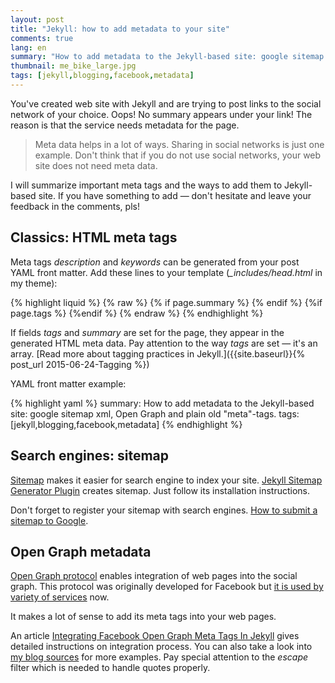 ```yaml
---
layout: post
title: "Jekyll: how to add metadata to your site"
comments: true
lang: en
summary: "How to add metadata to the Jekyll-based site: google sitemap xml, Open Graph and plain old meta-tags."
thumbnail: me_bike_large.jpg
tags: [jekyll,blogging,facebook,metadata]
---
```


You've created web site with Jekyll and are trying to post links to the social network of your choice.  Oops! No summary appears under your link!
The reason is that the service needs metadata for the page.

> Meta data helps in a lot of ways. Sharing in social networks is just one example. Don't think that if you do not use social networks, your web site does not need meta data.

I will summarize important meta tags and the ways to add them to Jekyll-based site.  If you have something to add &mdash; don't hesitate and leave your feedback in the comments, pls!

<!--break-->

## Classics: HTML meta tags

Meta tags *description* and *keywords* can be generated from your post YAML front matter. Add these lines to your template (*_includes/head.html* in my theme):

{% highlight liquid %}
{% raw %}
{% if page.summary %}
<meta name="description" content="{{ page.summary | escape }}">
{% endif %}
{%if page.tags %}
<meta name="keywords" content="{{ page.tags | join: ', ' | escape }}"/>
{%endif %}
{% endraw %}
{% endhighlight %}

If fields *tags* and *summary* are set for the page, they appear in the generated HTML meta data. Pay attention to the way *tags* are set &mdash; it's an array.
[Read more about tagging practices in Jekyll.]({{site.baseurl}}{% post_url 2015-06-24-Tagging %})

YAML front matter example:

{% highlight yaml %}
summary: How to add metadata to the Jekyll-based site: google sitemap xml, Open Graph and plain old "meta"-tags.
tags: [jekyll,blogging,facebook,metadata]
{% endhighlight %}


## Search engines: sitemap

[Sitemap](https://en.wikipedia.org/wiki/Sitemaps) makes it easier for search engine to index your site.
[Jekyll Sitemap Generator Plugin](https://github.com/jekyll/jekyll-sitemap) creates sitemap. Just follow its installation instructions.

Don't forget to register your sitemap with search engines. [How to submit a sitemap to Google](https://support.google.com/sites/answer/100283?hl=en).

## Open Graph metadata

[Open Graph protocol](http://en.wikipedia.org/wiki/Facebook_Platform#Open_Graph_protocol) enables integration of web pages into the social graph. This protocol was originally
developed for Facebook but [it is used by variety of services](http://stackoverflow.com/questions/10397510/do-services-other-than-facebook-use-open-graph) now.

It makes a lot of sense to add its meta tags into your web pages.

An article [Integrating Facebook Open Graph Meta Tags In Jekyll](http://danyalzia.com/2015/03/25/integrating-facebook-open-graph-in-jekyll/) gives detailed instructions on integration process.
You can also take a look into [my blog sources](https://github.com/vitalyrepin/vrepinblog/blob/master/_includes/head.html) for more examples. Pay special attention to the *escape* filter which
is needed to handle quotes properly.
